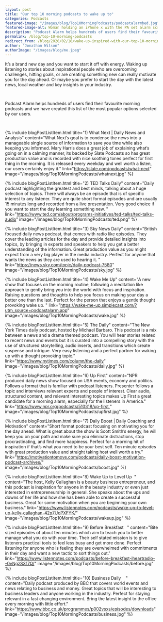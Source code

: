 ```yaml
---
layout: post
title: "Our top 10 morning podcasts to wake up to"
categories: Podcasts
featured-image: "/images/blog/Top10MorningPodcasts/podcastalarmbed.jpg"
featured-image-alt: Woman holding an iPhone x with the PA set alarm screen visible
description: "Podcast Alarm helps hundreds of users find their favourite morning podcasts and we have created this list of the most popular options selected by our users."
permalink: /blog/top-10-morning-podcasts
redirect_from: /blog/2020/02/18/wake-up-inspired-with-our-top-10-morning-podcasts.html
author: "Jonathan Wilson"
authorImage: "/images/blog/me.jpeg"
---
```


<p>It’s a brand new day and you want to start it off with energy. Waking up listening to stories about inspirational people who are overcoming challenges, hitting goals, or are creating something new can really motivate you for the day ahead. Or maybe you prefer to start the day with the latest news, local weather and key insights in your industry.</p> 

<p>Podcast Alarm helps hundreds of users find their favourite morning podcasts and we have created this list of the most popular options selected by our users.</p>  

{% include blogPostListItem.html
  title="1) What Next | Daily News and Analysis"
  content="What Next’s goal is to condense the news into a manageable single source of information to save you time while also keeping you informed. Mary Harris does a great job of explaining what’s going on in a calming manner, its backed by Slate Podcasts so has great production value and is recorded with nice soothing tones perfect for first thing in the morning. It is released every weekday and well worth a listen, our users certainly enjoy it."
  link="https://slate.com/podcasts/what-next"
  image="/images/blog/Top10MorningPodcasts/whatnext.jpg"
%}

{% include blogPostListItem.html
  title="2) TED Talks Daily"
  content="Daily podcast highlighting the greatest and best minds, talking about a huge selection of topics. There will always be an episode that is of specific interest to any listener. They are quite short format episodes and are usually 15 minutes long and recorded from a live presentation. Very good choice if you want to start the day learning something new. "
  link="https://www.ted.com/about/programs-initiatives/ted-talks/ted-talks-audio"
  image="/images/blog/Top10MorningPodcasts/ted.png"
%}

{% include blogPostListItem.html
  title="3) Sky News Daily"
  content="British focused daily news podcast, that comes with radio like episodes. They cover the leading articles for the day and provide detailed insights into topics, by bringing in experts and speakers to help you get a better understanding of the information. Great production value as you might expect from a very big player in the media industry. Perfect for anyone that wants the news as they are used to hearing it. "
  link="https://news.sky.com/topic/daily-podcast-7580"
  image="/images/blog/Top10MorningPodcasts/sky.jpg"
%}

{% include blogPostListItem.html
  title="4) Wake Me Up"
  content="A new show that focuses on the morning routine, following a meditation like approach to gently bring you into the world with focus and inspiration. Raising questions and thoughts to help you focus on making your day a better one than the last. Perfect for the person that enjoys a gentle thought provoking wake up. "
  link="https://wake-me-up.simplecast.com/?utm_source=podcastalarm.app"
  image="/images/blog/Top10MorningPodcasts/wake.jpg"
%}

{% include blogPostListItem.html
  title="5) The Daily"
  content="The New York Times daily podcast, hosted by Michael Barbaro. This podcast is a mix between a news and a drama themed podcast. You will hear stories related to recent news and events but it is curated into a compelling story with the use of structured storytelling, audio inserts, and transitions which create suspense and intrigue. Very easy listening and a perfect partner for waking up with a thought provoking topic."
  link="https://www.nytimes.com/column/the-daily"
  image="/images/blog/Top10MorningPodcasts/daily.jpg"
%}

{% include blogPostListItem.html
  title="6) Up First"
  content="NPR produced daily news show focused on USA events, economy and politics. Follows a format that is familiar with podcast listeners. Presenter follows a topic and interviews relevant experts and people of interest. Clear audio, structured content, and relevant interesting topics makes Up First a great candidate for a morning alarm, especially for the listeners in America."
  link="https://www.npr.org/podcasts/510318/up-first "
  image="/images/blog/Top10MorningPodcasts/upfirst.jpg"
%}

{% include blogPostListItem.html
  title="7) Daily Boost | Daily Coaching and Motivation"
  content="Short format podcast focusing on motivating you for the day ahead. What is great about the show is Scott Smith’s energy, he will keep you on your path and make sure you eliminate distractions, stop procrastinating, and find more happiness. Perfect for a morning hit of inspiration if that’s what you need to be your best self. Ten minute episodes with great production value and straight taking host well worth a try."
  link="https://motivationtomove.com/podcasts/daily-boost-motivation-podcast-archives/"
  image="/images/blog/Top10MorningPodcasts/boost.jpg"
%}

{% include blogPostListItem.html
  title="8) Wake Up to Level Up  "
  content="The host, Kelly Callaghan is a beauty business entrepreneur, and this podcast is inspiration for anyone in the beauty industry or even just interested in entrepreneurship in general. She speaks about the ups and downs of her life and how she has been able to create a successful business. Great for some motivation when you are beginning your own business."
  link="https://www.listennotes.com/podcasts/wake-up-to-level-up-kelly-callaghan-42p7UoPXFYK/"
  image="/images/blog/Top10MorningPodcasts/wakeup.jpg"
%}

{% include blogPostListItem.html
  title="9) Before Breakfast   "
  content="Bite sized episodes of about ten minutes which aim to teach you to better manage what you do with your time. Their self stated mission is to give listeners practical tools to feel less busy and get more done. Perfect listening for anyone who is feeling they are overwhelmed with commitments in their day and want a new tactic to sort things out."
  link="https://www.listennotes.com/podcasts/before-breakfast-iheartradio--0vNgzS317Q/"
  image="/images/blog/Top10MorningPodcasts/before.jpg"
%}

{% include blogPostListItem.html
  title="10) Business Daily    "
  content="Daily podcast produced by BBC that covers world events and news relating to business and money. Great topics that will be interesting to business leaders and anyone working in the industry. Perfect for staying relevant in a fast changing environment. Bring the latest insight to the office every morning with little effort."
  link="https://www.bbc.co.uk/programmes/p002vsxs/episodes/downloads"
  image="/images/blog/Top10MorningPodcasts/business.jpg"
%}
